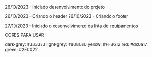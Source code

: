 26/10/2023 - Iniciado desenvolvimento do projeto

26/10/2023 - Criando o header
26/10/2023 - Criando o footer

27/10/2023 - Iniciado o desenvolvimento da lista de equipamentos 

CORES PARA USAR

dark-grey: #333333
light-grey: #808080
yellow: #FFB612
red: #dc0a17
green: #2FC022
